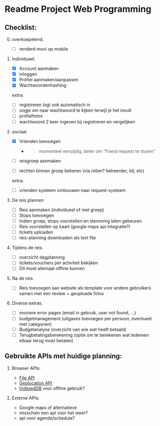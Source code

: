 # Readme Project Web Programming

## Checklist:
0. overkoepelend.

    - [ ] renderd mooi op mobile

1. Individueel.

    - [x] Account aanmaken 
    - [x] inloggen
    - [x] Profiel aanmaken/aanpassen
    - [x] Wachtwoordenhashing

    extra:
    - [ ] registreren logt ook automatisch in
    - [ ] oogje om naar wachtwoord te kijken terwijl je het invult
    - [ ] profielfotos
    - [ ] wachtwoord 2 keer ingeven bij registreren en vergelijken
    
2. sociaal.

    - [x] Vrienden toevoegen

        - > momenteel eenzijdig, beter om "friend request te sturen"
    - [ ] reisgroep aanmaken
    - [ ] rechten binnen groep beheren (via rollen? beheerder, lid, etc)

    extra:
    - [ ] vrienden systeem ombouwen naar request-systeem

3. De reis plannen

    - [ ] Reis aanmaken (individueel of met groep)
    - [ ] Stops toevoegen
    - [ ] Indien groep, stops voorstellen en stemming laten gebeuren
    - [ ] Reis voorstellen op kaart (google maps api integratie?)
    - [ ] tickets uploaden
    - [ ] reis-planning downloaden als text file

4. Tijdens de reis.

    - [ ] overzicht dagplanning
    - [ ] tickets/vouchers per activiteit bekijken
    - [ ] Dit moet allemaal offline kunnen

5. Na de reis.

    - [ ] Reis toevoegen aan website als template voor andere gebruikers samen met een review + geuploade fotos

6. Diverse extras.

    - [ ] mooiere error pages (email in gebruik, user not found, ...)
    - [ ] budgetmanagement (uitgaves toevoegen per persoon, eventueel met categorien)
    - [ ] Budgetanalyse (overzicht van wie wat heeft betaald)
    - [ ] Terugbetalingsberekening (optie om te berekenen wat iedereen elkaar terug moet betalen)

## Gebruikte APIs met huidige planning:

1. Browser APIs:
    - [File API](https://www.example.com)
    - [Geolocation API](https://developer.mozilla.org/en-US/docs/Web/API/Geolocation_API)
    - [IndexedDB](https://developer.mozilla.org/en-US/docs/Web/API/IndexedDB_API) voor offline gebruik?

2. Externe APIs:
    - Google maps of alternatieve
    - misschien een api voor het weer?
    - api voor agende/schedule?
    
